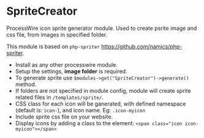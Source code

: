 # SpriteCreator
ProcessWire icon sprite generator module. Used to create psrite image and css file, from images in specified folder.

This module is based on `php-spriter` https://github.com/namics/php-spriter.

- Install as any other processwire module.
- Setup the settings, **image folder** is required.
- To generate sprite use `$modules->get("SpriteCreator")->generate()` method.
- If folders are not specified in module config, module will create sprite related files in `/templates/sprite/`.
- CSS class for each icon will be ganerated, with defined namespace (default is: `icon-`), and icon name. Eg: `.icon-myicon`
- Include sprite css file on your website.
- Display icons by adding a class to the element: `<span class="icon icon-myicon"></span>`


